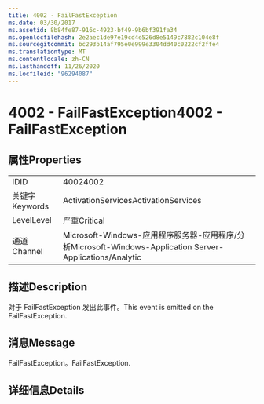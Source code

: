 ```yaml
---
title: 4002 - FailFastException
ms.date: 03/30/2017
ms.assetid: 8b84fe87-916c-4923-bf49-9b6bf391fa34
ms.openlocfilehash: 2e2aec1de97e19cd4e526d8e5149c7882c104e8f
ms.sourcegitcommit: bc293b14af795e0e999e3304dd40c0222cf2ffe4
ms.translationtype: MT
ms.contentlocale: zh-CN
ms.lasthandoff: 11/26/2020
ms.locfileid: "96294087"
---
```

# <a name="4002---failfastexception"></a><span data-ttu-id="32d15-102">4002 - FailFastException</span><span class="sxs-lookup"><span data-stu-id="32d15-102">4002 - FailFastException</span></span>

## <a name="properties"></a><span data-ttu-id="32d15-103">属性</span><span class="sxs-lookup"><span data-stu-id="32d15-103">Properties</span></span>  
  
|||  
|-|-|  
|<span data-ttu-id="32d15-104">ID</span><span class="sxs-lookup"><span data-stu-id="32d15-104">ID</span></span>|<span data-ttu-id="32d15-105">4002</span><span class="sxs-lookup"><span data-stu-id="32d15-105">4002</span></span>|  
|<span data-ttu-id="32d15-106">关键字</span><span class="sxs-lookup"><span data-stu-id="32d15-106">Keywords</span></span>|<span data-ttu-id="32d15-107">ActivationServices</span><span class="sxs-lookup"><span data-stu-id="32d15-107">ActivationServices</span></span>|  
|<span data-ttu-id="32d15-108">Level</span><span class="sxs-lookup"><span data-stu-id="32d15-108">Level</span></span>|<span data-ttu-id="32d15-109">严重</span><span class="sxs-lookup"><span data-stu-id="32d15-109">Critical</span></span>|  
|<span data-ttu-id="32d15-110">通道</span><span class="sxs-lookup"><span data-stu-id="32d15-110">Channel</span></span>|<span data-ttu-id="32d15-111">Microsoft-Windows-应用程序服务器-应用程序/分析</span><span class="sxs-lookup"><span data-stu-id="32d15-111">Microsoft-Windows-Application Server-Applications/Analytic</span></span>|  
  
## <a name="description"></a><span data-ttu-id="32d15-112">描述</span><span class="sxs-lookup"><span data-stu-id="32d15-112">Description</span></span>  

 <span data-ttu-id="32d15-113">对于 FailFastException 发出此事件。</span><span class="sxs-lookup"><span data-stu-id="32d15-113">This event is emitted on the FailFastException.</span></span>  
  
## <a name="message"></a><span data-ttu-id="32d15-114">消息</span><span class="sxs-lookup"><span data-stu-id="32d15-114">Message</span></span>  

 <span data-ttu-id="32d15-115">FailFastException。</span><span class="sxs-lookup"><span data-stu-id="32d15-115">FailFastException.</span></span>  
  
## <a name="details"></a><span data-ttu-id="32d15-116">详细信息</span><span class="sxs-lookup"><span data-stu-id="32d15-116">Details</span></span>
